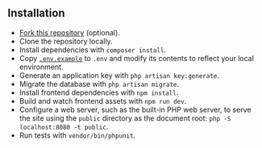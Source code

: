 ## Installation

- [Fork this repository](https://help.github.com/articles/fork-a-repo/) (optional).
- Clone the repository locally.
- Install dependencies with `composer install`.
- Copy [`.env.example`](https://github.com/tightenco/dev-battle-landing/blob/master/.env.example) to `.env` and modify its contents to reflect your local environment.
- Generate an application key with `php artisan key:generate`.
- Migrate the database with `php artisan migrate`.
- Install frontend dependencies with `npm install`.
- Build and watch frontend assets with `npm run dev`.
- Configure a web server, such as the built-in PHP web server, to serve the site using the `public` directory as the document root: `php -S localhost:8080 -t public`.
- Run tests with `vendor/bin/phpunit`.
